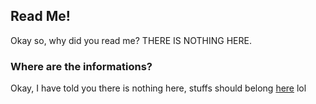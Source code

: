 ## Read Me!

Okay so, why did you read me? THERE IS NOTHING HERE.

### Where are the informations?

Okay, I have told you there is nothing here, stuffs should belong [here](https://raymond-1227.github.io/) lol
